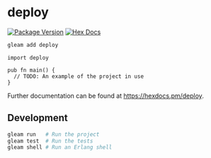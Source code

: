 # deploy

[![Package Version](https://img.shields.io/hexpm/v/deploy)](https://hex.pm/packages/deploy)
[![Hex Docs](https://img.shields.io/badge/hex-docs-ffaff3)](https://hexdocs.pm/deploy/)

```sh
gleam add deploy
```
```gleam
import deploy

pub fn main() {
  // TODO: An example of the project in use
}
```

Further documentation can be found at <https://hexdocs.pm/deploy>.

## Development

```sh
gleam run   # Run the project
gleam test  # Run the tests
gleam shell # Run an Erlang shell
```
